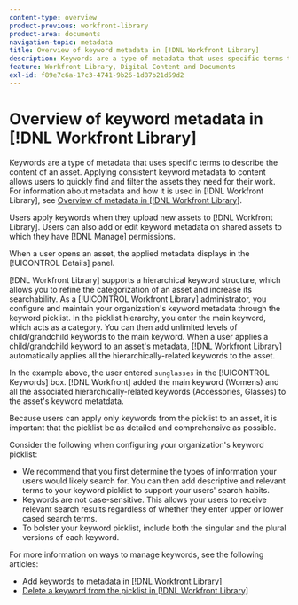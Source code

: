 ```yaml
---
content-type: overview
product-previous: workfront-library
product-area: documents
navigation-topic: metadata
title: Overview of keyword metadata in [!DNL Workfront Library]
description: Keywords are a type of metadata that uses specific terms to describe the content of an asset. Applying consistent keyword metadata to content allows users to quickly find and filter the assets they need for their work. For information about metadata and how it is used in [!DNL Workfront Library], see Overview of metadata in [!DNL Workfront Library].
feature: Workfront Library, Digital Content and Documents
exl-id: f89e7c6a-17c3-4741-9b26-1d87b21d59d2
---
```

# Overview of keyword metadata in [!DNL Workfront Library]

Keywords are a type of metadata that uses specific terms to&nbsp;describe the content of an asset. Applying consistent keyword metadata to content allows users to quickly find and filter the assets they need for their work. For information about metadata and how it is used in [!DNL Workfront Library], see [Overview of metadata in [!DNL Workfront Library]](../../../workfront-library/administration-and-setup/metadata/metadata-overview.md).

Users apply keywords when they upload new assets to [!DNL Workfront Library]. Users can also add or edit keyword metadata on shared assets to which they have [!DNL Manage] permissions.

When a user opens an asset, the applied metadata displays in the [!UICONTROL Details] panel.

[!DNL Workfront Library] supports a hierarchical keyword structure, which allows you to refine the categorization of an asset and increase its searchability. As a [!UICONTROL Workfront Library] administrator, you configure and maintain your organization's keyword metadata through the keyword picklist. In the picklist hierarchy, you enter the main keyword, which acts as a category. You can then add unlimited levels of child/grandchild keywords to the main keyword. When a user applies a child/grandchild keyword to an asset's metadata, [!DNL Workfront Library] automatically applies all the hierarchically-related keywords to the asset.

In the example above, the user entered `sunglasses` in the [!UICONTROL Keywords] box. [!DNL Workfront] added the main keyword (Womens) and all the associated hierarchically-related keywords (Accessories, Glasses) to the asset's keyword metatdata.

Because users can apply only keywords from the picklist to an asset, it is important that the picklist be as detailed and comprehensive as possible.

Consider the following when configuring your organization's keyword picklist:

* We recommend that you first&nbsp;determine the types of information your users would likely search for. You can then add descriptive and relevant terms to your keyword picklist to support your users' search habits.&nbsp;
* Keywords are not case-sensitive. This allows your users to receive relevant search results regardless of whether they enter upper or lower cased search terms.
* To bolster your keyword picklist, include both the singular and the plural versions of each keyword.

For more information on ways to manage keywords, see the following articles:

* [Add keywords to metadata in [!DNL Workfront Library]](../../../workfront-library/administration-and-setup/metadata/add-keywords-to-metadata.md)
* [Delete a keyword from the picklist in [!DNL Workfront Library]](../../../workfront-library/administration-and-setup/metadata/delete-keyword-from-metadata.md)
